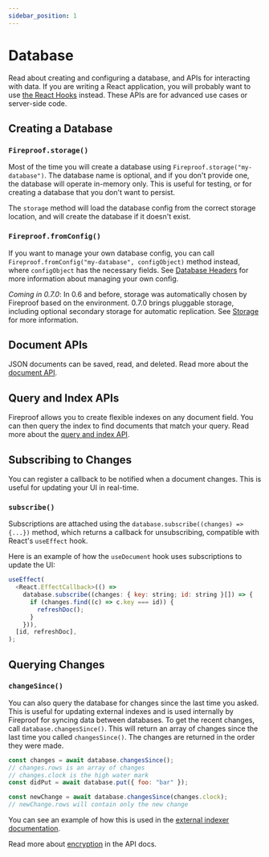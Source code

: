 ```yaml
---
sidebar_position: 1
---
```


# Database

Read about creating and configuring a database, and APIs for interacting with data. If you are writing a React application, you will probably want to use [the React Hooks](/docs/react-hooks/use-live-query) instead. These APIs are for advanced use cases or server-side code.

## Creating a Database

### `Fireproof.storage()`

Most of the time you will create a database using `Fireproof.storage("my-database")`. The database name is optional, and if you don't provide one, the database will operate in-memory only. This is useful for testing, or for creating a database that you don't want to persist.

The `storage` method will load the database config from the correct storage location, and will create the database if it doesn't exist. 

### `Fireproof.fromConfig()`

If you want to manage your own database config, you can call `Fireproof.fromConfig("my-database", configObject)` method instead, where `configObject` has the necessary fields. See [Database Headers](/docs/database-api/storage#database-headers) for more information about managing your own config.

*Coming in 0.7.0*: In 0.6 and before, storage was automatically chosen by Fireproof based on the environment. 0.7.0 brings pluggable storage, including optional secondary storage for automatic replication. See [Storage](./storage) for more information.

## Document APIs

JSON documents can be saved, read, and deleted. Read more about the [document API](./documents).

## Query and Index APIs

Fireproof allows you to create flexible indexes on any document field. You can then query the index to find documents that match your query. Read more about the [query and index API](./index-query).

## Subscribing to Changes

You can register a callback to be notified when a document changes. This is useful for updating your UI in real-time. 

### `subscribe()`

Subscriptions are attached using the `database.subscribe((changes) => {...})` method, which returns a callback for unsubscribing, compatible with React's `useEffect` hook. 

Here is an example of how the `useDocument` hook uses subscriptions to update the UI:

```js
useEffect(
  <React.EffectCallback>(() =>
    database.subscribe((changes: { key: string; id: string }[]) => {
      if (changes.find((c) => c.key === id)) {
        refreshDoc();
      }
    })),
  [id, refreshDoc],
);
```

## Querying Changes

### `changeSince()`

You can also query the database for changes since the last time you asked. This is useful for updating external indexes and is used internally by Fireproof for syncing data between databases. To get the recent changes, call `database.changesSince()`. This will return an array of changes since the last time you called `changesSince()`. The changes are returned in the order they were made.

```js
const changes = await database.changesSince();
// changes.rows is an array of changes
// changes.clock is the high water mark
const didPut = await database.put({ foo: "bar" });

const newChange = await database.changesSince(changes.clock);
// newChange.rows will contain only the new change
```

You can see an example of how this is used in the [external indexer documentation](./index-query#external-indexers).


Read more about [encryption](./encryption) in the API docs.
